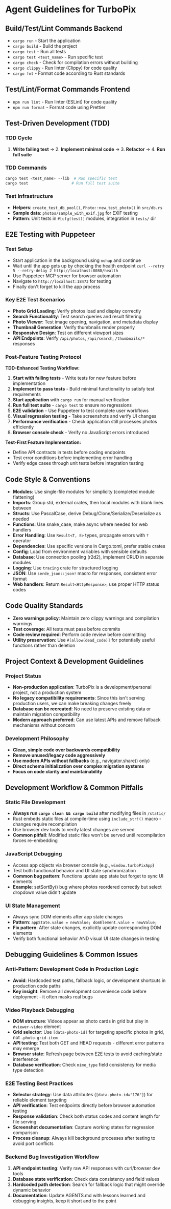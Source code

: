 # Agent Guidelines for TurboPix

## Build/Test/Lint Commands Backend

- `cargo run` - Start the application
- `cargo build` - Build the project
- `cargo test` - Run all tests
- `cargo test <test_name>` - Run specific test
- `cargo check` - Check for compilation errors without building
- `cargo clippy` - Run linter (Clippy) for code quality
- `cargo fmt` - Format code according to Rust standards

## Test/Lint/Format Commands Frontend

- `npm run lint` - Run linter (ESLint) for code quality
- `npm run format` - Format code using Prettier

## Test-Driven Development (TDD)

### TDD Cycle

1. **Write failing test** → 2. **Implement minimal code** → 3. **Refactor** → 4. **Run full suite**

### TDD Commands

```bash
cargo test <test_name> --lib  # Run specific test
cargo test                   # Run full test suite
```

### Test Infrastructure

- **Helpers**: `create_test_db_pool()`, `Photo::new_test_photo()` in `src/db.rs`
- **Sample data**: `photos/sample_with_exif.jpg` for EXIF testing
- **Pattern**: Unit tests in `#[cfg(test)]` modules, integration in `tests/` dir

## E2E Testing with Puppeteer

### Test Setup

- Start application in the background using `nohup` and continue
- Wait until the app gets up by checking the health endpoint `curl --retry 5 --retry-delay 2 http://localhost:8080/health`
- Use Puppeteer MCP server for browser automation
- Navigate to `http://localhost:18473` for testing
- Finally don't forget to kill the app process

### Key E2E Test Scenarios

- **Photo Grid Loading**: Verify photos load and display correctly
- **Search Functionality**: Test search queries and result filtering
- **Photo Viewer**: Test image opening, navigation, and metadata display
- **Thumbnail Generation**: Verify thumbnails render properly
- **Responsive Design**: Test on different viewport sizes
- **API Endpoints**: Verify `/api/photos`, `/api/search`, `/thumbnails/*` responses

### Post-Feature Testing Protocol

**TDD-Enhanced Testing Workflow:**

1. **Start with failing tests** - Write tests for new feature before implementation
2. **Implement to pass tests** - Build minimal functionality to satisfy test requirements
3. **Start application** with `cargo run` for manual verification
4. **Run full test suite** - `cargo test` to ensure no regressions
5. **E2E validation** - Use Puppeteer to test complete user workflows
6. **Visual regression testing** - Take screenshots and verify UI changes
7. **Performance verification** - Check application still processes photos efficiently
8. **Browser console check** - Verify no JavaScript errors introduced

**Test-First Feature Implementation:**

- Define API contracts in tests before coding endpoints
- Test error conditions before implementing error handling
- Verify edge cases through unit tests before integration testing

## Code Style & Conventions

- **Modules**: Use single-file modules for simplicity (completed module flattening)
- **Imports**: Group std, external crates, then local modules with blank lines between
- **Structs**: Use PascalCase, derive Debug/Clone/Serialize/Deserialize as needed
- **Functions**: Use snake_case, make async where needed for web handlers
- **Error Handling**: Use `Result<T, E>` types, propagate errors with `?` operator
- **Dependencies**: Use specific versions in Cargo.toml, prefer stable crates
- **Config**: Load from environment variables with sensible defaults
- **Database**: Use connection pooling (r2d2), implement CRUD in separate modules
- **Logging**: Use `tracing` crate for structured logging
- **JSON**: Use `serde_json::json!` macro for responses, consistent error format
- **Web handlers**: Return `Result<HttpResponse>`, use proper HTTP status codes

## Code Quality Standards

- **Zero warnings policy**: Maintain zero clippy warnings and compilation warnings
- **Test coverage**: All tests must pass before commits
- **Code review required**: Perform code review before committing
- **Utility preservation**: Use `#[allow(dead_code)]` for potentially useful functions rather than deletion

## Project Context & Development Guidelines

### Project Status

- **Non-production application**: TurboPix is a development/personal project, not a production system
- **No legacy compatibility requirements**: Since this isn't serving production users, we can make breaking changes freely
- **Database can be recreated**: No need to preserve existing data or maintain migration compatibility
- **Modern approach preferred**: Can use latest APIs and remove fallback mechanisms without concern

### Development Philosophy

- **Clean, simple code over backwards compatibility**
- **Remove unused/legacy code aggressively**
- **Use modern APIs without fallbacks** (e.g., navigator.share() only)
- **Direct schema initialization over complex migration systems**
- **Focus on code clarity and maintainability**

## Development Workflow & Common Pitfalls

### Static File Development

- **Always run `cargo clean && cargo build`** after modifying files in `/static/`
- Rust embeds static files at compile-time using `include_str!()` macro - changes require recompilation
- Use browser dev tools to verify latest changes are served
- **Common pitfall**: Modified static files won't be served until recompilation forces re-embedding

### JavaScript Debugging

- Access app objects via browser console (e.g., `window.turboPixApp`)
- Test both functional behavior and UI state synchronization
- **Common bug pattern**: Functions update app state but forget to sync UI elements
- **Example**: setSortBy() bug where photos reordered correctly but select dropdown value didn't update

### UI State Management

- Always sync DOM elements after app state changes
- **Pattern**: `appState.value = newValue; domElement.value = newValue;`
- **Fix pattern**: After state changes, explicitly update corresponding DOM elements
- Verify both functional behavior AND visual UI state changes in testing

## Debugging Guidelines & Common Issues

### Anti-Pattern: Development Code in Production Logic

- **Avoid**: Hardcoded test paths, fallback logic, or development shortcuts in production code paths
- **Key insight**: Remove all development convenience code before deployment - it often masks real bugs

### Video Playback Debugging

- **DOM structure**: Videos appear as photo cards in grid but play in `#viewer-video` element
- **Grid selector**: Use `[data-photo-id]` for targeting specific photos in grid, not `.photo-grid-item`
- **API testing**: Test both GET and HEAD requests - different error patterns may emerge
- **Browser state**: Refresh page between E2E tests to avoid caching/state interference
- **Database verification**: Check `mime_type` field consistency for media type detection

### E2E Testing Best Practices

- **Selector strategy**: Use data attributes (`[data-photo-id="176"]`) for reliable element targeting
- **API verification**: Test endpoints directly before browser automation testing
- **Response validation**: Check both status codes and content length for file serving
- **Screenshot documentation**: Capture working states for regression comparison
- **Process cleanup**: Always kill background processes after testing to avoid port conflicts

### Backend Bug Investigation Workflow

1. **API endpoint testing**: Verify raw API responses with curl/browser dev tools
2. **Database state verification**: Check data consistency and field values
3. **Hardcoded path detection**: Search for fallback logic that might override dynamic behavior
5. **Documentation**: Update AGENTS.md with lessons learned and debugging insights, keep it short and to the point